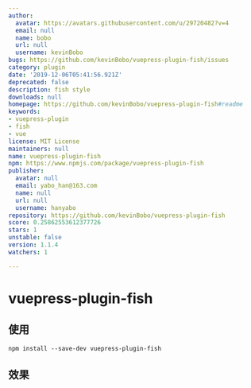 ```yaml
---
author:
  avatar: https://avatars.githubusercontent.com/u/29720482?v=4
  email: null
  name: bobo
  url: null
  username: kevinBobo
bugs: https://github.com/kevinBobo/vuepress-plugin-fish/issues
category: plugin
date: '2019-12-06T05:41:56.921Z'
deprecated: false
description: fish style
downloads: null
homepage: https://github.com/kevinBobo/vuepress-plugin-fish#readme
keywords:
- vuepress-plugin
- fish
- vue
license: MIT License
maintainers: null
name: vuepress-plugin-fish
npm: https://www.npmjs.com/package/vuepress-plugin-fish
publisher:
  avatar: null
  email: yabo_han@163.com
  name: null
  url: null
  username: hanyabo
repository: https://github.com/kevinBobo/vuepress-plugin-fish
score: 0.25862553612377726
stars: 1
unstable: false
version: 1.1.4
watchers: 1

---
```


# vuepress-plugin-fish

## 使用
```
npm install --save-dev vuepress-plugin-fish
```

## 效果
